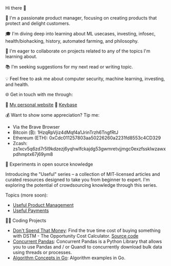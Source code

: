 Hi there 👋

🚀 I'm a passionate product manager, focusing on creating products that protect and delight customers.

🎓 I'm diving deep into learning about ML usecases, investing, infosec, health/biohacking, history, automated farming, and philosophy.

🤝 I'm eager to collaborate on projects related to any of the topics I'm learning about.

📚 I'm seeking suggestions for my next read or writing topic.

💡 Feel free to ask me about computer security, machine learning, investing, and health.

🌐 Get in touch with me through:

🔗 [My personal website](https://www.brianmwilcox.com/)
🔗 [Keybase](https://keybase.io/brianwilcox)

💰 Want to show some appreciation? Tip me:

- Via the Brave Browser
- Bitcoin (₿): 1HzqRpVjiz4dMqf4a1JrinTrzh6TngfRtJ
- Ethereum (ETH): 0xCdc011257803aa50226260a2231fd8553c4CD329
- Zcash: zs1xcv5q6zd7r5l9kdzezj6yqhwlfckajdg53gwmretvjjmgc0exzfssklwzawxpdhmptx67j69ym8

🌟 Experiments in open source knowledge

Introducing the "Useful" series – a collection of MIT-licensed articles and curated resources designed to take you from beginner to expert. I'm exploring the potential of crowdsourcing knowledge through this series.

Topics (more soon): 
- [Useful Product Management](https://github.com/briwilcox/UsefulProductManagement)
- [Useful Payments](https://github.com/briwilcox/UsefulPayments)

👨‍💻 Coding Projects
- [Don't Spend That Money](https://www.dontspendthatmoney.com/): Find the true time cost of buying something with DSTM - The Opportunity Cost Calculator. [Source code](https://github.com/briwilcox/dontspendthatmoney)  
- [Concurrent Pandas](https://github.com/briwilcox/Concurrent-Pandas): Concurrent Pandas is a Python Library that allows you to use Pandas and / or Quandl to concurrently download bulk data using threads or processes.  
- [Algorithm Concepts in Go](https://github.com/briwilcox/algos): Algorithm examples in Go. 
